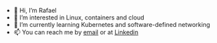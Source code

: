 - 👋 Hi, I’m Rafael
- 👀 I’m interested in Linux, containers and cloud
- 🌱 I’m currently learning Kubernetes and software-defined networking
- 📫 You can reach me by [email](mailto:rafael.pardini99@gmail.com) or at [Linkedin](https://www.linkedin.com/in/rafael-pardini-guedes/)

<!---
pardini01/pardini01 is a ✨ special ✨ repository because its `README.md` (this file) appears on your GitHub profile.
You can click the Preview link to take a look at your changes.
--->
